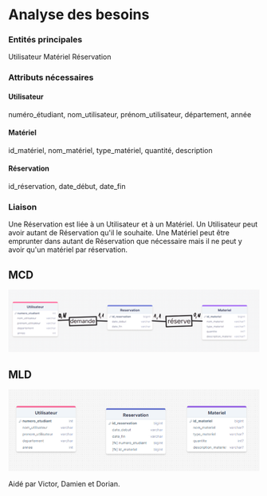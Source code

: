 # Analyse des besoins

### Entités principales
Utilisateur
Matériel
Réservation

### Attributs nécessaires
#### Utilisateur 
numéro_étudiant,
nom_utilisateur,
prénom_utilisateur,
département,
année

#### Matériel
id_matériel,
nom_matériel,
type_matériel,
quantité,
description

#### Réservation
id_réservation,
date_début,
date_fin

### Liaison

Une Réservation est liée à un Utilisateur et à un Matériel.
Un Utilisateur peut avoir autant de Réservation qu'il le souhaite.
Une Matériel peut être emprunter dans autant de Réservation que nécessaire mais il ne peut y avoir qu'un matériel par réservation.

## MCD
![MCD](/Data/MCD.png "MCD")


## MLD
![MLD](/Data/MLD.png "MLD")


Aidé par Victor, Damien et Dorian.